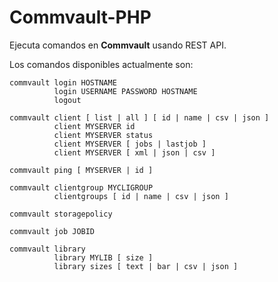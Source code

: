 # Commvault-PHP
Ejecuta comandos en **Commvault** usando REST API.

Los comandos disponibles actualmente son:

```
commvault login HOSTNAME
          login USERNAME PASSWORD HOSTNAME
          logout

commvault client [ list | all ] [ id | name | csv | json ]
          client MYSERVER id
          client MYSERVER status
          client MYSERVER [ jobs | lastjob ]
          client MYSERVER [ xml | json | csv ]

commvault ping [ MYSERVER | id ]

commvault clientgroup MYCLIGROUP
          clientgroups [ id | name | csv | json ]

commvault storagepolicy

commvault job JOBID

commvault library
          library MYLIB [ size ]
          library sizes [ text | bar | csv | json ]
```
